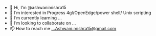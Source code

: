 - 👋 Hi, I’m @ashwanimishra15
- 👀 I’m interested in Progress 4gl/OpenEdge/power shell/ Unix scripting
- 🌱 I’m currently learning ...
- 💞️ I’m looking to collaborate on ...
- 📫 How to reach me ...Ashwani.mishra15@gmail.com

<!---
ashwanimishra15/ashwanimishra15 is a ✨ special ✨ repository because its `README.md` (this file) appears on your GitHub profile.
You can click the Preview link to take a look at your changes.
--->
